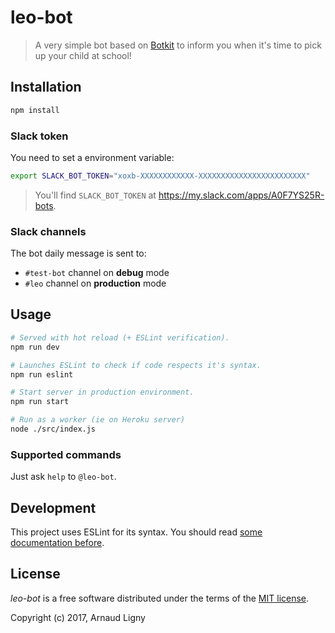 # leo-bot

> A very simple bot based on [Botkit](https://github.com/howdyai/botkit) to inform you when it's time to pick up your child at school!

## Installation

```bash
npm install
```

### Slack token

You need to set a environment variable:

```bash
export SLACK_BOT_TOKEN="xoxb-XXXXXXXXXXXX-XXXXXXXXXXXXXXXXXXXXXXXX"
```

> You'll find `SLACK_BOT_TOKEN` at https://my.slack.com/apps/A0F7YS25R-bots.

### Slack channels

The bot daily message is sent to:
- `#test-bot` channel on **debug** mode
- `#leo` channel on **production** mode

## Usage

```bash
# Served with hot reload (+ ESLint verification).
npm run dev

# Launches ESLint to check if code respects it's syntax.
npm run eslint

# Start server in production environment.
npm run start

# Run as a worker (ie on Heroku server)
node ./src/index.js
```

### Supported commands

Just ask `help` to `@leo-bot`.

## Development

This project uses ESLint for its syntax. You should read [some documentation before](http://eslint.org/docs/rules/).

## License

_leo-bot_ is a free software distributed under the terms of the [MIT license](http://opensource.org/licenses/MIT).

Copyright (c) 2017, Arnaud Ligny
